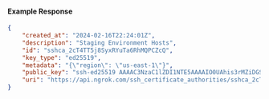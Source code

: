 <!-- Code generated for API Clients. DO NOT EDIT. -->

#### Example Response

```json
{
	"created_at": "2024-02-16T22:24:01Z",
	"description": "Staging Environment Hosts",
	"id": "sshca_2cT4TT5j8SyxRYuTa6RhMQPCZcQ",
	"key_type": "ed25519",
	"metadata": "{\"region\": \"us-east-1\"}",
	"public_key": "ssh-ed25519 AAAAC3NzaC1lZDI1NTE5AAAAIO0UAhis3rMZiDGSKUvomXiQLnvuE0xxxRJh7FwY/c2n",
	"uri": "https://api.ngrok.com/ssh_certificate_authorities/sshca_2cT4TT5j8SyxRYuTa6RhMQPCZcQ"
}
```
